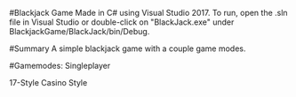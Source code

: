 #Blackjack Game
Made in C# using Visual Studio 2017. To run, open the .sln file in Visual Studio or double-click on "BlackJack.exe" under BlackjackGame/BlackJack/bin/Debug.

#Summary
A simple blackjack game with a couple game modes.

#Gamemodes:
Singleplayer

17-Style
Casino Style
